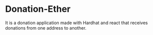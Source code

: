 # Donation-Ether
It is a donation application made with Hardhat and react that receives donations from one address to another.
